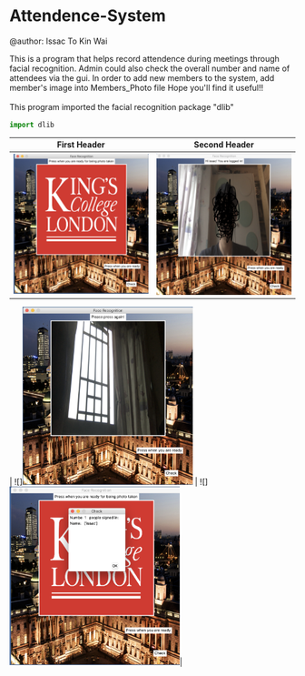 # Attendence-System
@author: Issac To Kin Wai



This is a program that helps record attendence during meetings through facial recognition.
Admin could also check the overall number and name of attendees via the gui.
In order to add new members to the system, add member's image into Members_Photo file
Hope you'll find it useful!!<br/>
<br/>
This program imported the facial recognition package "dlib"
```python
import dlib
```

| First Header  | Second Header |
| ------------- | ------------- |
|<img src="https://github.com/issacto/Attendence-System/blob/master/Images/Menu.png" width="300">|<img src="https://github.com/issacto/Attendence-System/blob/master/Images/Members%20taken.png" width="300"> |
| 
![]<img src="https://github.com/issacto/Attendence-System/blob/master/Images/Noone%20spotted.png" width="300">
|
![]<img src="https://github.com/issacto/Attendence-System/blob/master/Images/people%20signed%20in.png" width="300">|



<br>

<br>

